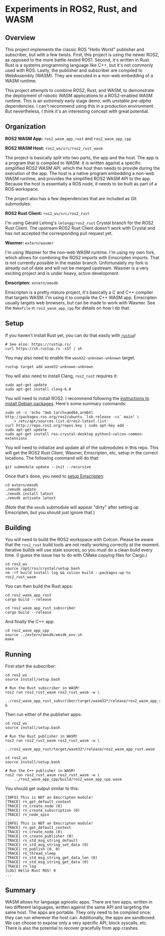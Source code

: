 # Experiments in ROS2, Rust, and WASM #

## Overview ##

This project implements the classic ROS "Hello World" publisher and subscriber,
but with a few twists. First, this project is using the newer ROS2, as opposed
to the more battle-tested ROS1. Second, it's written in Rust. Rust is a systems
programming language like C++, but it's not commonly used with ROS. Lastly, the
publisher and subscriber are compiled to WebAssembly (WASM). They are executed
in a non-web embedding of a WASM runtime.

This project attempts to combine ROS2, Rust, and WASM, to demonstrate the
deployment of robotic WASM applications to a ROS2-enabled WASM runtime. This is
an _extremely_ early stage demo, with _unstable pre-alpha_ dependencies. I can't
recommend using this in a production environment. But nevertheless, I think it's
an interesting concept with great potential.

## Organization ##

**ROS2 WASM App:** `ros2_wasm_app_rust` and `ros2_wasm_app_cpp`

**ROS2 WASM Host:** `ros2_ws/src/ros2_rust_wasm`

The project is basically split into two parts, the app and the host. The app is
a program that is compiled to WASM. It is written against a specific simplified
ROS2 WASM API, which the host then needs to provide during the execution of the
app. The host is a native program embedding a non-web WASM runtime, and provides
the simplified ROS2 WASM API to the app. Because the host is essentially a ROS
node, it needs to be built as part of a ROS workspace.

The project also has a few dependencies that are included as Git submodules:

**ROS2 Rust Client:** `ros2_ws/src/ros2_rust`

I'm using Gérald Lelong's `lelongg/ros2_rust` Crystal branch for the ROS2 Rust
Client. The upstream ROS2 Rust Client doesn't work with Crystal and has not
accepted the corresponding pull request yet.

**Wasmer:** `extern/wasmer`

I'm using Wasmer for the non-web WASM runtime. I'm using my own fork, which
allows for combining the ROS2 imports with Emscripten imports. That is not
currently possible in the master branch. Unfortunately my fork is already out of
date and will not be merged upstream. Wasmer is a very exciting project and is
under heavy, active development.

**Emscripten:** `extern/emsdk`

Emscripten is a pretty mature project, it's basically a C and C++ compiler that
targets WASM. I'm using it to compile the C++ WASM app. Emscripten usually
targets web browsers, but can be made to work with Wasmer. See the `Makefile` in
`ros2_wasm_app_cpp` for details on how I do that.

## Setup ##

If you haven't install Rust yet, you can do that easily with [`rustup`][1]!

```text
# See also: https://rustup.rs/
curl https://sh.rustup.rs -sSf | sh
```

You may also need to enable the `wasm32-unknown-unknown` target.

```text
rustup target add wasm32-unknown-unknown
```

You will also need to install Clang, `ros2_rust` requires it:

```text
sudo apt-get update
sudo apt-get install clang-6.0
```

You will need to install ROS2. I recommend following the [instructions to
install Debian packages][2]. Here's some summary commands:

```text
sudo sh -c 'echo "deb [arch=amd64,arm64] http://packages.ros.org/ros2/ubuntu `lsb_release -cs` main" \
    > /etc/apt/sources.list.d/ros2-latest.list'
curl http://repo.ros2.org/repos.key | sudo apt-key add -
sudo apt-get update
sudo apt-get install ros-crystal-desktop python3-colcon-common-extensions
```

You will need to initialize and update all of the submodules in this repo. This
will get the ROS2 Rust Client, Wasmer, Emscripten, etc, setup in the correct
locations. The following command will do that:

```text
git submodule update --init --recursive
```

Once that's done, you need to [setup Emscripten][3]:

```text
cd extern/emsdk
./emsdk update
./emsdk install latest
./emsdk activate latest
```

(Note that the `emsdk` submodule will appear "dirty" after setting up
Emscripten, but you should just ignore that.)

## Building ##

You will need to build the ROS2 workspace with Colcon. Please be aware that the
`ros2_rust` build tools are not really working correctly at the moment.
Iterative builds will use stale sources, so you must do a clean build every
time. (I guess the issue has to do with CMake copying files for Cargo.)

```text
cd ros2_ws
source /opt/ros/crystal/setup.bash
rm -rf build install log && colcon build --packages-up-to ros2_rust_wasm
```

You can then build the Rust apps:

```text
cd ros2_wasm_app_rust
cargo build --release
```

```text
cd ros2_wasm_app_rust_subscriber
cargo build --release
```

And finally the C++ app:

```text
cd ros2_wasm_app_cpp
source ../extern/emsdk/emsdk_env.sh
make
```

## Running ##

First start the subscriber:

```text
cd ros2_ws
source install/setup.bash

# Run the Rust subscriber in WASM!
ros2 run ros2_rust_wasm ros2_rust_wasm -w \
    ../ros2_wasm_app_rust_subscriber/target/wasm32*/release/ros2_wasm_app_rust_subscriber.wasm &
```

Then run either of the publisher apps:

```text
cd ros2_ws
source install/setup.bash

# Run the Rust publisher in WASM!
ros2 run ros2_rust_wasm ros2_rust_wasm -w \
    ../ros2_wasm_app_rust/target/wasm32*/release/ros2_wasm_app_rust.wasm
```

```text
cd ros2_ws
source install/setup.bash

# Run the C++ publisher in WASM!
ros2 run ros2_rust_wasm ros2_rust_wasm -w \
    ../ros2_wasm_app_cpp/build/ros2_wasm_app_cpp.wasm
```

You should get output similar to this:

```text
[INFO] This is NOT an Emscripten module!
[TRACE] rn_get_default_context
[TRACE] rn_create_node (0)
[TRACE] rn_create_subscription (0)
[TRACE] rn_node_spin
...
[INFO] This is NOT an Emscripten module!
[TRACE] rn_get_default_context
[TRACE] rn_create_node (0)
[TRACE] rn_create_publisher (0)
[TRACE] rn_std_msg_string_default
[TRACE] rn_std_msg_string_set_data (0)
[TRACE] rn_publish (0, 0)
[TRACE] rn_thread_sleep
[TRACE] rn_std_msg_string_get_data_len (0)
[TRACE] rn_std_msg_string_get_data (0)
[TRACE] rn_log
[LOG] Hello Rust ROS! 0
...
```

## Summary ##

WASM allows for language agnostic apps. There are two apps, written in two
different languages, written against the same API and targeting the same host.
The apps are portable. They only need to be compiled once; they can run wherever
the host can. Additionally, the apps are sandboxed. We can choose to expose only
a very specific API, block syscalls, etc. There is also the potential to recover
gracefully from app crashes.

<!-- References -->

[1]: https://rustup.rs/
[2]: https://index.ros.org/doc/ros2/Installation/Linux-Install-Debians/
[3]: https://emscripten.org/docs/getting_started/downloads.html

<!-- Local Variables: -->
<!-- fill-column: 80 -->
<!-- End: -->
